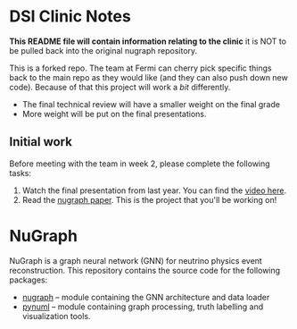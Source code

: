 # DSI Clinic Notes

**This README file will contain information relating to the clinic** it is NOT to be pulled back into the original nugraph repository.
  

This is a forked repo. The team at Fermi can cherry pick specific things back to the main repo as they would like (and they can also push down new code). Because of that this project will work a _bit_ differently.

* The final technical review will have a smaller weight on the final grade
* More weight will be put on the final presentations.

## Initial work

Before meeting with the team in week 2, please complete the following tasks:
1. Watch the final presentation from last year. You can find the [video here](https://drive.google.com/file/d/1BoPzuospYZC673yhMPeTxp1Ou1xWNPSa/view).
2. Read the [nugraph paper](https://arxiv.org/abs/2403.11872). This is the project that you'll be working on!

# NuGraph

NuGraph is a graph neural network (GNN) for neutrino physics event reconstruction. This repository contains the source code for the following packages:
- [nugraph](nugraph/README.md) – module containing the GNN architecture and data loader
- [pynuml](pynuml/README.md) – module containing graph processing, truth labelling and visualization tools.

